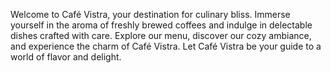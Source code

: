 Welcome to Café Vistra, your destination for culinary bliss. Immerse yourself in the aroma of freshly brewed coffees and indulge in delectable dishes crafted with care. Explore our menu, discover our cozy ambiance, and experience the charm of Café Vistra. Let Café Vistra be your guide to a world of flavor and delight.

